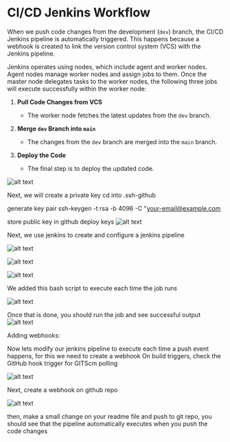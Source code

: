 # CI/CD Jenkins Workflow

When we push code changes from the development (`dev`) branch, the CI/CD Jenkins pipeline is automatically triggered. This happens because a webhook is created to link the version control system (VCS) with the Jenkins pipeline.

Jenkins operates using nodes, which include agent and worker nodes. Agent nodes manage worker nodes and assign jobs to them. Once the master node delegates tasks to the worker nodes, the following three jobs will execute successfully within the worker node:

1. **Pull Code Changes from VCS**

   - The worker node fetches the latest updates from the `dev` branch.

2. **Merge `dev` Branch into `main`**

   - The changes from the `dev` branch are merged into the `main` branch.

3. **Deploy the Code**
   - The final step is to deploy the updated code.

![alt text](<Screenshot 2025-02-06 at 11.26.48.png>)

Next, we will create a private key
cd into .ssh-github

generate key pair
ssh-keygen -t rsa -b 4096 -C "your-email@example.com

store public key in github deploy keys
![alt text](<Screenshot 2025-02-06 at 13.55.54.png>)

Next, we use jenkins to create and configure a jenkins pipeline

![alt text](<Screenshot 2025-02-06 at 14.38.23.png>)

![alt text](<Screenshot 2025-02-06 at 14.38.10.png>)

![alt text](<Screenshot 2025-02-06 at 14.38.01.png>)

We added this bash script to execute each time the job runs

![alt text](<Screenshot 2025-02-06 at 15.13.29.png>)

Once that is done, you should run the job and see successful output
![alt text](<Screenshot 2025-02-06 at 14.49.50.png>)

Adding webhooks:

Now lets modify our jenkins pipeline to execute each time a push event happens, for this we need to create a webhook
On build triggers, check the GitHub hook trigger for GITScm polling

![alt text](<Screenshot 2025-02-06 at 15.14.18.png>)

Next, create a webhook on github repo

![alt text](<Screenshot 2025-02-06 at 15.15.35.png>)

then, make a small change on your readme file and push to git repo, you should see that the pipeline automatically executes when you push the code changes
